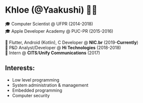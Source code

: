 # Khloe (@Yaakushi) 🏳️‍⚧️

🎓 Computer Scientist @ UFPR (2014-2018)<br>
🎓 Apple Developer Academy @ PUC-PR (2015-2016)

💼 Flutter, Android (Kotlin), C Developer @ **NIC.br** (2019-**Currently**)<br>
💼 P&D Analyst/Developer @ **Hi Technologies** (2018-2018)<br>
💼 Intern @ **CITS**/**Unify Communications** (2017)

## Interests:
- Low level programming
- System administration & management
- Embedded programming
- Computer security
